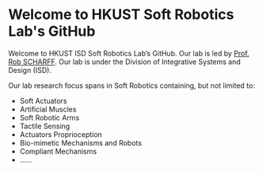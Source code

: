 # Welcome to HKUST Soft Robotics Lab's GitHub

Welcome to HKUST ISD Soft Robotics Lab’s GitHub. Our lab is led by [Prof. Rob SCHARFF](https://facultyprofiles.hkust.edu.hk/profiles.php?profile=rob-scharff-scharffrbn). Our lab is under the Division of Integrative Systems and Design (ISD).

Our lab research focus spans in Soft Robotics containing, but not limited to:

- Soft Actuators
- Artificial Muscles
- Soft Robotic Arms
- Tactile Sensing
- Actuators Proprioception
- Bio-mimetic Mechanisms and Robots
- Compliant Mechanisms
- ……

<!--

**Here are some ideas to get you started:**

🙋‍♀️ A short introduction - what is your organization all about?
🌈 Contribution guidelines - how can the community get involved?
👩‍💻 Useful resources - where can the community find your docs? Is there anything else the community should know?
🍿 Fun facts - what does your team eat for breakfast?
🧙 Remember, you can do mighty things with the power of [Markdown](https://docs.github.com/github/writing-on-github/getting-started-with-writing-and-formatting-on-github/basic-writing-and-formatting-syntax)
-->
